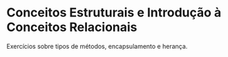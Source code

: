 # Conceitos Estruturais e Introdução à Conceitos Relacionais
Exercícios sobre tipos de métodos, encapsulamento e herança.
